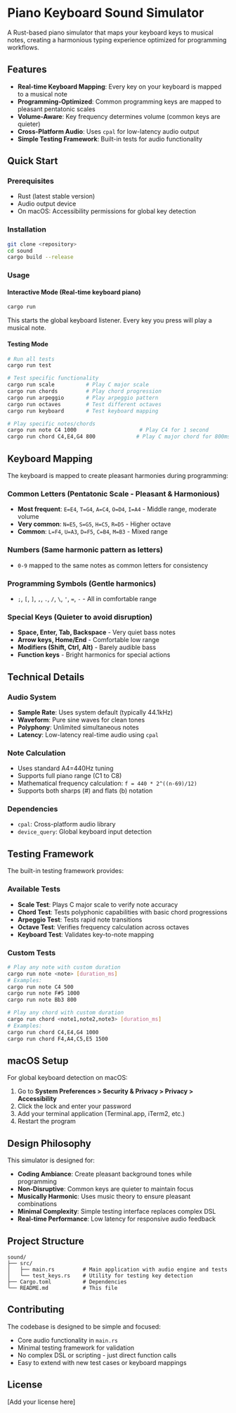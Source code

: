 # Piano Keyboard Sound Simulator

A Rust-based piano simulator that maps your keyboard keys to musical notes, creating a harmonious typing experience optimized for programming workflows.

## Features

- **Real-time Keyboard Mapping**: Every key on your keyboard is mapped to a musical note
- **Programming-Optimized**: Common programming keys are mapped to pleasant pentatonic scales
- **Volume-Aware**: Key frequency determines volume (common keys are quieter)
- **Cross-Platform Audio**: Uses `cpal` for low-latency audio output
- **Simple Testing Framework**: Built-in tests for audio functionality

## Quick Start

### Prerequisites

- Rust (latest stable version)
- Audio output device
- On macOS: Accessibility permissions for global key detection

### Installation

```bash
git clone <repository>
cd sound
cargo build --release
```

### Usage

#### Interactive Mode (Real-time keyboard piano)
```bash
cargo run
```
This starts the global keyboard listener. Every key you press will play a musical note.

#### Testing Mode
```bash
# Run all tests
cargo run test

# Test specific functionality
cargo run scale          # Play C major scale
cargo run chords         # Play chord progression
cargo run arpeggio       # Play arpeggio pattern
cargo run octaves        # Test different octaves
cargo run keyboard       # Test keyboard mapping

# Play specific notes/chords
cargo run note C4 1000                    # Play C4 for 1 second
cargo run chord C4,E4,G4 800             # Play C major chord for 800ms
```

## Keyboard Mapping

The keyboard is mapped to create pleasant harmonies during programming:

### Common Letters (Pentatonic Scale - Pleasant & Harmonious)
- **Most frequent**: `E=E4`, `T=G4`, `A=C4`, `O=D4`, `I=A4` - Middle range, moderate volume
- **Very common**: `N=E5`, `S=G5`, `H=C5`, `R=D5` - Higher octave
- **Common**: `L=F4`, `U=A3`, `D=F5`, `C=B4`, `M=B3` - Mixed range

### Numbers (Same harmonic pattern as letters)
- `0-9` mapped to the same notes as common letters for consistency

### Programming Symbols (Gentle harmonics)
- `;`, `[`, `]`, `,`, `.`, `/`, `\`, `'`, `=`, `-` - All in comfortable range

### Special Keys (Quieter to avoid disruption)
- **Space, Enter, Tab, Backspace** - Very quiet bass notes
- **Arrow keys, Home/End** - Comfortable low range
- **Modifiers (Shift, Ctrl, Alt)** - Barely audible bass
- **Function keys** - Bright harmonics for special actions

## Technical Details

### Audio System
- **Sample Rate**: Uses system default (typically 44.1kHz)
- **Waveform**: Pure sine waves for clean tones
- **Polyphony**: Unlimited simultaneous notes
- **Latency**: Low-latency real-time audio using `cpal`

### Note Calculation
- Uses standard A4=440Hz tuning
- Supports full piano range (C1 to C8)
- Mathematical frequency calculation: `f = 440 * 2^((n-69)/12)`
- Supports both sharps (#) and flats (b) notation

### Dependencies
- `cpal`: Cross-platform audio library
- `device_query`: Global keyboard input detection

## Testing Framework

The built-in testing framework provides:

### Available Tests
- **Scale Test**: Plays C major scale to verify note accuracy
- **Chord Test**: Tests polyphonic capabilities with basic chord progressions
- **Arpeggio Test**: Tests rapid note transitions
- **Octave Test**: Verifies frequency calculation across octaves
- **Keyboard Test**: Validates key-to-note mapping

### Custom Tests
```bash
# Play any note with custom duration
cargo run note <note> [duration_ms]
# Examples:
cargo run note C4 500
cargo run note F#5 1000
cargo run note Bb3 800

# Play any chord with custom duration  
cargo run chord <note1,note2,note3> [duration_ms]
# Examples:
cargo run chord C4,E4,G4 1000
cargo run chord F4,A4,C5,E5 1500
```

## macOS Setup

For global keyboard detection on macOS:

1. Go to **System Preferences > Security & Privacy > Privacy > Accessibility**
2. Click the lock and enter your password
3. Add your terminal application (Terminal.app, iTerm2, etc.)
4. Restart the program

## Design Philosophy

This simulator is designed for:
- **Coding Ambiance**: Create pleasant background tones while programming
- **Non-Disruptive**: Common keys are quieter to maintain focus
- **Musically Harmonic**: Uses music theory to ensure pleasant combinations
- **Minimal Complexity**: Simple testing interface replaces complex DSL
- **Real-time Performance**: Low latency for responsive audio feedback

## Project Structure

```
sound/
├── src/
│   ├── main.rs         # Main application with audio engine and tests
│   └── test_keys.rs    # Utility for testing key detection
├── Cargo.toml          # Dependencies
└── README.md           # This file
```

## Contributing

The codebase is designed to be simple and focused:
- Core audio functionality in `main.rs`
- Minimal testing framework for validation
- No complex DSL or scripting - just direct function calls
- Easy to extend with new test cases or keyboard mappings

## License

[Add your license here]